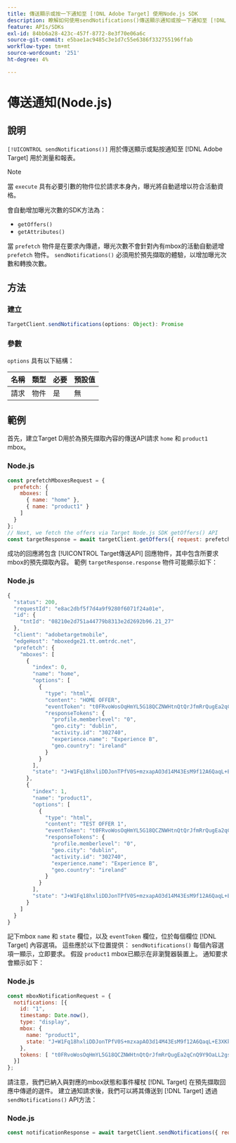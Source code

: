 ```yaml
---
title: 傳送顯示或按一下通知至 [!DNL Adobe Target] 使用Node.js SDK
description: 瞭解如何使用sendNotifications()傳送顯示通知或按一下通知至 [!DNL Adobe Target] 用於測量和報表。
feature: APIs/SDKs
exl-id: 84bb6a28-423c-457f-8772-8e3f70e06a6c
source-git-commit: e5bae1ac9485c3e1d7c55e6386f332755196ffab
workflow-type: tm+mt
source-wordcount: '251'
ht-degree: 4%

---
```


# 傳送通知(Node.js)

## 說明

`[!UICONTROL sendNotifications()]` 用於傳送顯示或點按通知至 [!DNL Adobe Target] 用於測量和報表。

>[!NOTE]
>
>當 `execute` 具有必要引數的物件位於請求本身內，曝光將自動遞增以符合活動資格。

會自動增加曝光次數的SDK方法為：

* `getOffers()`
* `getAttributes()`

當 `prefetch` 物件是在要求內傳遞，曝光次數不會針對內有mbox的活動自動遞增 `prefetch` 物件。 `sendNotifications()` 必須用於預先擷取的體驗，以增加曝光次數和轉換次數。

## 方法

### 建立

```js {line-numbers="true"}
TargetClient.sendNotifications(options: Object): Promise
```

### 參數

`options` 具有以下結構：

| 名稱 | 類型 | 必要 | 預設值 |
| --- | --- | --- | --- |
| 請求 | 物件 | 是 | 無 |

## 範例

首先，建立Target D用於為預先擷取內容的傳送API請求 `home` 和 `product1` mbox。

### Node.js

```js {line-numbers="true"}
const prefetchMboxesRequest = {
  prefetch: {
    mboxes: [
      { name: "home" },
      { name: "product1" }
    ]
  }
};
// Next, we fetch the offers via Target Node.js SDK getOffers() API
const targetResponse = await targetClient.getOffers({ request: prefetchMboxesRequest });
```

成功的回應將包含 [!UICONTROL Target傳送API] 回應物件，其中包含所要求mbox的預先擷取內容。 範例 `targetResponse.response` 物件可能顯示如下：

### Node.js

```js {line-numbers="true"}
{
  "status": 200,
  "requestId": "e8ac2dbf5f7d4a9f9280f6071f24a01e",
  "id": {
    "tntId": "08210e2d751a44779b8313e2d2692b96.21_27"
  },
  "client": "adobetargetmobile",
  "edgeHost": "mboxedge21.tt.omtrdc.net",
  "prefetch": {
    "mboxes": [
      {
        "index": 0,
        "name": "home",
        "options": [
          {
            "type": "html",
            "content": "HOME OFFER",
            "eventToken": "t0FRvoWosOqHmYL5G18QCZNWHtnQtQrJfmRrQugEa2qCnQ9Y9OaLL2gsdrWQTvE54PwSz67rmXWmSnkXpSSS2Q==",
            "responseTokens": {
              "profile.memberlevel": "0",
              "geo.city": "dublin",
              "activity.id": "302740",
              "experience.name": "Experience B",
              "geo.country": "ireland"
            }
          }
        ],
        "state": "J+W1Fq18hxliDDJonTPfV0S+mzxapAO3d14M43EsM9f12A6QaqL+E3XKkRFlmq9U"
      },
      {
        "index": 1,
        "name": "product1",
        "options": [
          {
            "type": "html",
            "content": "TEST OFFER 1",
            "eventToken": "t0FRvoWosOqHmYL5G18QCZNWHtnQtQrJfmRrQugEa2qCnQ9Y9OaLL2gsdrWQTvE54PwSz67rmXWmSnkXpSSS2Q==",
            "responseTokens": {
              "profile.memberlevel": "0",
              "geo.city": "dublin",
              "activity.id": "302740",
              "experience.name": "Experience B",
              "geo.country": "ireland"
            }
          }
        ],
        "state": "J+W1Fq18hxliDDJonTPfV0S+mzxapAO3d14M43EsM9f12A6QaqL+E3XKkRFlmq9U"
      }
    ]
  }
}
```

記下mbox `name` 和 `state` 欄位，以及 `eventToken` 欄位，位於每個欄位 [!DNL Target] 內容選項。 這些應於以下位置提供： `sendNotifications()` 每個內容選項一顯示，立即要求。 假設 `product1` mbox已顯示在非瀏覽器裝置上。 通知要求會顯示如下：

### Node.js

```js {line-numbers="true"}
const mboxNotificationRequest = {
  notifications: [{
    id: "1",
    timestamp: Date.now(),
    type: "display",
    mbox: {
      name: "product1",
      state: "J+W1Fq18hxliDDJonTPfV0S+mzxapAO3d14M43EsM9f12A6QaqL+E3XKkRFlmq9U"
    },
    tokens: [ "t0FRvoWosOqHmYL5G18QCZNWHtnQtQrJfmRrQugEa2qCnQ9Y9OaLL2gsdrWQTvE54PwSz67rmXWmSnkXpSSS2Q==" ]
  }]
};
```

請注意，我們已納入與對應的mbox狀態和事件權杖 [!DNL Target] 在預先擷取回應中傳遞的選件。 建立通知請求後，我們可以將其傳送到 [!DNL Target] 透過 `sendNotifications()` API方法：

### Node.js

```js {line-numbers="true"}
const notificationResponse = await targetClient.sendNotifications({ request: mboxNotificationRequest });
```
